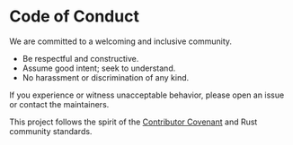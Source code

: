 # Code of Conduct

We are committed to a welcoming and inclusive community.

- Be respectful and constructive.
- Assume good intent; seek to understand.
- No harassment or discrimination of any kind.

If you experience or witness unacceptable behavior, please open an issue or contact the maintainers.

This project follows the spirit of the [Contributor Covenant](https://www.contributor-covenant.org/) and Rust community standards.
